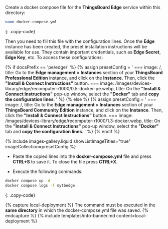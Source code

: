 
Create a docker compose file for the **ThingsBoard Edge** service within this directory:

```bash
nano docker-compose.yml
```
{: .copy-code}

Then you need to fill this file with the configuration lines.
Once the **Edge** instance has been created, the preset installation instructions will be available for use. 
They contain important credentials, such as **Edge Secret**, **Edge Key**, etc. To access these configurations:

{% if docsPrefix == 'pe/edge/' %}
{% assign presetConfig = '
    ===
        image: /,
        title: Go to the **Edge management > Instances** section of your **ThingsBoard Professional Edition** instance, and click on the **Instance**. Then, click the **"Install & Connect Instructions"** button.
    ===
        image: /images/devices-library/edge/recomputer-r1000/0.5-docker-pe.webp,
        title: On the **"Install & Connect Instructions"** pop-up window, select the **"Docker"** tab and **copy the configuration lines**.
'
%}
{% else %}
{% assign presetConfig = '
    ===
        image: /,
        title: Go to the **Edge management > Instances** section of your **ThingsBoard Community Edition** instance, and click on the **Instance**. Then, click the **"Install & Connect Instructions"** button.
    ===
        image: /images/devices-library/edge/recomputer-r1000/1.3-docker.webp,
        title: On the **"Install & Connect Instructions"** pop-up window, select the **"Docker"** tab and **copy the configuration lines**.
'
%}
{% endif %}

{% include images-gallery.liquid showListImageTitles="true" imageCollection=presetConfig %}

* Paste the copied lines into the **docker-compose.yml** file and press **CTRL+S** to save it. To close the file press **CTRL+X**.

* Execute the following commands:

```bash
docker compose up -d
docker compose logs -f mytbedge
```
{: .copy-code}

{% capture local-deployment %}
The command must be executed in the **same directory** in which the docker-compose.yml file was saved.
{% endcapture %}
{% include templates/info-banner.md content=local-deployment %}